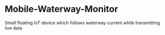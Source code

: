 # Mobile-Waterway-Monitor
Small floating IoT device which follows waterway current while transmitting live data

